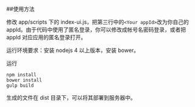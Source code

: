 ##使用方法

修改 app/scripts 下的 index-ui.js，把第三行中的`<Your appId>`改为你自己的 appId。由于代码中使用了匿名登录，你可以修改成帐号名密码登录，或者把 appId 对应应用的匿名登录打开。

运行环境要求：安装 nodejs 4 以上版本，安装 bower。

运行 

	npm install
	bower install
	gulp build

生成的文件在 dist 目录下，可以将其部署到服务器中。

